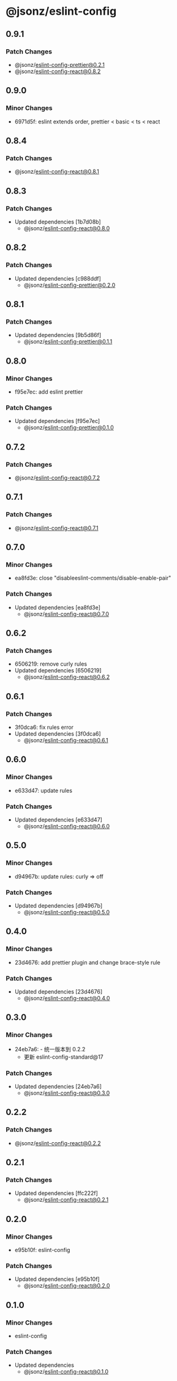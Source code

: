 # @jsonz/eslint-config

## 0.9.1

### Patch Changes

- @jsonz/eslint-config-prettier@0.2.1
- @jsonz/eslint-config-react@0.8.2

## 0.9.0

### Minor Changes

- 6971d5f: eslint extends order, prettier < basic < ts < react

## 0.8.4

### Patch Changes

- @jsonz/eslint-config-react@0.8.1

## 0.8.3

### Patch Changes

- Updated dependencies [1b7d08b]
  - @jsonz/eslint-config-react@0.8.0

## 0.8.2

### Patch Changes

- Updated dependencies [c988ddf]
  - @jsonz/eslint-config-prettier@0.2.0

## 0.8.1

### Patch Changes

- Updated dependencies [9b5d86f]
  - @jsonz/eslint-config-prettier@0.1.1

## 0.8.0

### Minor Changes

- f95e7ec: add eslint prettier

### Patch Changes

- Updated dependencies [f95e7ec]
  - @jsonz/eslint-config-prettier@0.1.0

## 0.7.2

### Patch Changes

- @jsonz/eslint-config-react@0.7.2

## 0.7.1

### Patch Changes

- @jsonz/eslint-config-react@0.7.1

## 0.7.0

### Minor Changes

- ea8fd3e: close "disableeslint-comments/disable-enable-pair"

### Patch Changes

- Updated dependencies [ea8fd3e]
  - @jsonz/eslint-config-react@0.7.0

## 0.6.2

### Patch Changes

- 6506219: remove curly rules
- Updated dependencies [6506219]
  - @jsonz/eslint-config-react@0.6.2

## 0.6.1

### Patch Changes

- 3f0dca6: fix rules error
- Updated dependencies [3f0dca6]
  - @jsonz/eslint-config-react@0.6.1

## 0.6.0

### Minor Changes

- e633d47: update rules

### Patch Changes

- Updated dependencies [e633d47]
  - @jsonz/eslint-config-react@0.6.0

## 0.5.0

### Minor Changes

- d94967b: update rules: curly => off

### Patch Changes

- Updated dependencies [d94967b]
  - @jsonz/eslint-config-react@0.5.0

## 0.4.0

### Minor Changes

- 23d4676: add prettier plugin and change brace-style rule

### Patch Changes

- Updated dependencies [23d4676]
  - @jsonz/eslint-config-react@0.4.0

## 0.3.0

### Minor Changes

- 24eb7a6: - 统一版本到 0.2.2
  - 更新 eslint-config-standard@17

### Patch Changes

- Updated dependencies [24eb7a6]
  - @jsonz/eslint-config-react@0.3.0

## 0.2.2

### Patch Changes

- @jsonz/eslint-config-react@0.2.2

## 0.2.1

### Patch Changes

- Updated dependencies [ffc222f]
  - @jsonz/eslint-config-react@0.2.1

## 0.2.0

### Minor Changes

- e95b10f: eslint-config

### Patch Changes

- Updated dependencies [e95b10f]
  - @jsonz/eslint-config-react@0.2.0

## 0.1.0

### Minor Changes

- eslint-config

### Patch Changes

- Updated dependencies
  - @jsonz/eslint-config-react@0.1.0
